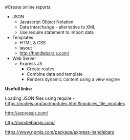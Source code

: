 #Create online reports

* JSON
  * Javascript Object Notation
  * Data Interchange - alternative to XML
  * Use require statement to import data
* Templates
  * HTML & CSS
  * layout
  * http://handlebarsjs.com/
* Web Server
  * Express JS
    * Create routes
    * Combine data and template
    * Renders dynamic content using a view engine

**Usefull links:**

Loading JSON files using require - https://nodejs.org/api/modules.html#modules_file_modules

http://expressjs.com/

http://handlebarsjs.com/

https://www.npmjs.com/package/express-handlebars
